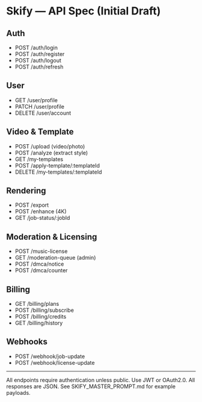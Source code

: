 # Skify — API Spec (Initial Draft)

## Auth
- POST /auth/login
- POST /auth/register
- POST /auth/logout
- POST /auth/refresh

## User
- GET /user/profile
- PATCH /user/profile
- DELETE /user/account

## Video & Template
- POST /upload (video/photo)
- POST /analyze (extract style)
- GET /my-templates
- POST /apply-template/:templateId
- DELETE /my-templates/:templateId

## Rendering
- POST /export
- POST /enhance (4K)
- GET /job-status/:jobId

## Moderation & Licensing
- POST /music-license
- GET /moderation-queue (admin)
- POST /dmca/notice
- POST /dmca/counter

## Billing
- GET /billing/plans
- POST /billing/subscribe
- POST /billing/credits
- GET /billing/history

## Webhooks
- POST /webhook/job-update
- POST /webhook/license-update

---

All endpoints require authentication unless public. Use JWT or OAuth2.0. All responses are JSON. See SKIFY_MASTER_PROMPT.md for example payloads.
